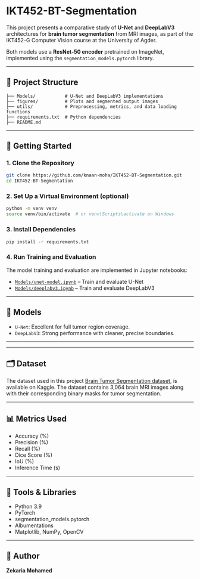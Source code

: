 # IKT452-BT-Segmentation

This project presents a comparative study of **U-Net** and **DeepLabV3** architectures for **brain tumor segmentation** from MRI images, as part of the IKT452-G Computer Vision course at the University of Agder.

Both models use a **ResNet-50 encoder** pretrained on ImageNet, implemented using the `segmentation_models.pytorch` library.

---

## 📁 Project Structure

```
├── Models/           # U-Net and DeepLabV3 implementations
├── figures/          # Plots and segmented output images
├── utils/            # Preprocessing, metrics, and data loading functions
├── requirements.txt  # Python dependencies
├── README.md
```

---

## 🚀 Getting Started

### 1. Clone the Repository
```bash
git clone https://github.com/knaan-moha/IKT452-BT-Segmentation.git
cd IKT452-BT-Segmentation
```

### 2. Set Up a Virtual Environment (optional)
```bash
python -m venv venv
source venv/bin/activate  # or venv\Scripts\activate on Windows
```

### 3. Install Dependencies
```bash
pip install -r requirements.txt
```

### 4. Run Training and Evaluation

The model training and evaluation are implemented in Jupyter notebooks:

- [`Models/unet-model.ipynb`](Models/unet-model.ipynb) – Train and evaluate U-Net
- [`Models/deeplabv3.ipynb`](Models/deeplabv3.ipynb) – Train and evaluate DeepLabV3

---

## 🧠 Models

- `U-Net`: Excellent for full tumor region coverage.
- `DeepLabV3`: Strong performance with cleaner, precise boundaries.

---

---
## 🗂️ Dataset

The dataset used in this project [Brain Tumor Segmentation dataset](https://www.kaggle.com/datasets/nikhilroxtomar/brain-tumor-segmentation), is available on Kaggle. The dataset contains 3,064 brain MRI images along with their corresponding binary masks for tumor segmentation.

---

## 📊 Metrics Used

- Accuracy (%)
- Precision (%)
- Recall (%)
- Dice Score (%)
- IoU (%)
- Inference Time (s)

---

## 🧪 Tools & Libraries

- Python 3.9
- PyTorch
- segmentation_models.pytorch
- Albumentations
- Matplotlib, NumPy, OpenCV

---

## 👤 Author

**Zekaria Mohamed**  
